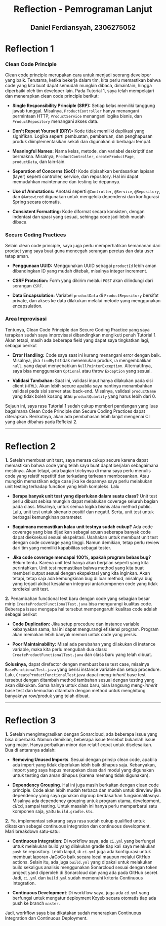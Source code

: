 <div align="center">

# **Reflection - Pemrograman Lanjut**  
## Daniel Ferdiansyah, 2306275052  

</div>


# Reflection 1

### Clean Code Principle

Clean code principle merupakan cara untuk menjadi seorang developer yang baik. Terutama, ketika bekerja dalam tim, kita perlu memastikan bahwa code yang kita buat dapat semudah mungkin dibaca, dimaintain, hingga diperbaiki oleh tim developer lain. Pada Tutorial 1, saya telah mempelajari dan menerapkan clean code principle berikut:

- **Single Responsibility Principle (SRP):**
Setiap kelas memiliki tanggung jawab tunggal. Misalnya, `ProductController` hanya menangani permintaan HTTP, `ProductService` menangani logika bisnis, dan `ProductRepository` menangani akses data.

- **Don't Repeat Yourself (DRY):**
Kode tidak memiliki duplikasi yang signifikan. Logika seperti pembuatan, pembaruan, dan penghapusan produk diimplementasikan sekali dan digunakan di berbagai tempat.

- **Meaningful Names:**
Nama kelas, metode, dan variabel deskriptif dan bermakna. Misalnya, `ProductController`, `createProductPage`, `productData`, dan lain-lain.

- **Separation of Concerns (SoC):**
Kode dipisahkan berdasarkan lapisan (layer) seperti controller, service, dan repository. Hal ini dapat memudahkan maintenance dan testing ke depannya.

- **Use of Annotations:**
Anotasi seperti `@Controller`, `@Service`, `@Repository`, dan `@Autowired` digunakan untuk mengelola dependensi dan konfigurasi Spring secara otomatis.

- **Consistent Formatting:**
Kode diformat secara konsisten, dengan indentasi dan spasi yang sesuai, sehingga code jadi lebih mudah dibaca.

### Secure Coding Practices

Selain clean code principle, saya juga perlu memperhatikan kemananan dari product yang saya buat guna mencegah serangan peretas dan data user tetap aman. 

- **Penggunaan UUID:** Menggunakan UUID sebagai `productId` lebih aman dibandingkan ID yang mudah ditebak, misalnya integer increment.

- **CSRF Protection:** Form yang dikirim melalui `POST` akan dilindungi dari serangan `CSRF`.

- **Data Encapsulation:** Variabel `productData` di `ProductRepository` bersifat private, dan akses ke data dilakukan melalui metode yang menggunakan encapsulation.


### Area Improvisasi

Tentunya, Clean Code Principle dan Secure Coding Practice yang saya terapkan sudah saya improvisasi dibandingkan mengikuti penuh Tutorial 1. Akan tetapi, masih ada beberapa field yang dapat saya tingkatkan lagi, sebagai berikut

- **Error Handling:** Code saya saat ini kurang menangani error dengan baik. Misalnya, jika `findById` tidak menemukan produk, ia mengembalikan `null`, yang dapat menyebabkan `NullPointerException`. Alternatifnya, saya bisa menggunakan `Optional` atau throw `Exception` yang sesuai.

- **Validasi Tambahan:** Saat ini, validasi input hanya dilakukan pada sisi client (`HTML`). Akan lebih secure apabila saya nantinya menambahkan validasi pada sisi server atau back-end. Misalnya, validasi `productName` yang tidak boleh kosong atau `productQuantity` yang harus lebih dari 0.

Sejauh ini, saya rasa Tutorial 1 sudah cukup memberi pandangan yang luas bagaimana Clean Code Principle dan Secure Coding Practices dapat diterapkan. Berikutnya, akan ada pembahasan lebih lanjut mengenai CI yang akan dibahas pada Refleksi 2.

 ---

 # Reflection 2


 **1.** Setelah membuat unit test, saya merasa cukup secure karena dapat memastikan bahwa code yang telah saya buat dapat berjalan sebagaimana mestinya. Akan tetapi, ada bagian trickynya di mana saya perlu menulis code yang relatif repetitif dan terkadang terkesan membosankan. Atau mungkin memastikan edge case jika ke depannya saya perlu melakukan unit testing terhadap function yang lebih kompleks. Lalu
 
- **Berapa banyak unit test yang diperlukan dalam suatu class?** Unit test perlu dibuat sebisa mungkin dapat melakukan coverage seluruh bagian pada class. Misalnya, untuk semua logika bisnis atau method public. Lalu, unit test untuk skenario positif dan negatif. Serta, unit test untuk berbagai kemungkinan parameter.
 
- **Bagaimana memastikan kalau unit testnya sudah cukup?** Ada code coverage yang bisa dijadikan sebagai acuan seberapa banyak code dapat dieksekusi sesuai ekspektasi. Usahakan untuk membuat unit test dengan code coverage yang tinggi. Namun demikian, tetap perlu review dari tim yang memiliki kapabilitas sebagai tester.

- **Jika code coverage mencapai 100%, apakah program bebas bug?** Belum tentu. Karena unit test hanya akan berjalan seperti yang kita perintahkan. Unit test memastikan bahwa method yang kita buat memberi output sesuai dengan ekspektasi yang kita inginkan. Akan tetapi, tetap saja ada kemungkinan bug di luar method, misalnya bug yang terjadi akibat kesalahan integrasi antarkomponen code yang tidak terdteksi unit test.

**2.** Penambahan functional test baru dengan code yang sebagian besar mirip `CreateProductFunctionalTest.java` bisa mengurangi kualitas code. Beberapa issue mengapa hal tersebut mempengaruhi kualitas code adalah sebagai berikut

- **Code Duplication:** Jika setup procedure dan instance variable kebanyakan sama, hal ini dapat mengurangi efisiensi program. Program akan memakan lebih banyak memori untuk code yang persis.
  
- **Poor Maintainability:** Misal ada perubahan yang dilakukan di instance variable, maka kita perlu mengubah dua class: `CreateProductFunctionalTest.java` dan class baru yang telah dibuat.

**Solusinya,** dapat direfactor dengan membuat base test case, misalnya `BaseFunctionalTest.java` yang berisi instance variable dan setup procedure. Lalu, `CreateProductFunctionalTest`.java dapat meng-*inherit* base test tersebut dengan ditambah method tambahan sesuai dengan testing yang akan dilakukan. Sama halnya untuk class baru, bisa langsung meng-*inherit* base test dan kemudian ditambah dengan method untuk menghitung banyaknya row/produk yang telah dibuat.

---

# Reflection 3

**1.** Setelah mengintegrasikan dengan Sonarcloud, ada beberapa issue yang bisa diperbaiki. Namun demikian, beberapa issue tersebut bukanlah issue yang major. Hanya perbaikan minor dan relatif cepat untuk diselesaikan. Dua di antaranya adalah:

- **Removing Unused Imports**. Sesuai dengan prinsip clean code, apabila ada import yang tidak diperlukan lebih baik dihapus saja. Kebanyakan, import yang saya hapus merupakan class dari modul yang digunakan untuk testing dan aman dihapus (karena memang tidak digunakan).
  
- **Dependency Grouping**. Hal ini juga masih berkaitan dengan clean code principle. Code akan lebih mudah terbaca dan mudah untuk direview jika dependency yang saya gunakan digroup berdasarkan fungsionalitasnya. Misalnya ada dependency grouping untuk program utama, development, ci/cd, sampai testing. Untuk masalah ini hanya perlu memperbarui satu komponen saja, yaitu `build.gradle.kts`.

**2.** Ya, implementasi sekarang saya rasa sudah cukup qualified untuk dikatakan sebagai continuous integration dan continuous development. Mari breakdown satu-satu:

- **Continuous Integration**: Di workflow saya, ada `ci.yml` yang berfungsi untuk melakukan build yang dilakukan gradle tiap kali saya melakukan `push` ke repository. Lebih lanjut, di `ci.yml` juga ada konfigurasi untuk membuat laporan JaCoCo baik secara local maupun melalui GitHub actions. Selain itu, ada juga `build.yml` yang dipakai untuk melakukan build sekaligus analisis menggunakan Sonarcloud sesuai dengan token project yand diperoleh di Sonarcloud dan yang ada pada GitHub secret. Jadi, `ci.yml` dan `build.yml` sudah memenuhi kriteria Continuous Integration.

- **Continuous Development**: Di workflow saya, juga ada `cd.yml` yang berfungsi untuk mengatur deployment Koyeb secara otomatis tiap ada push ke branch `master`.

Jadi, workflow saya bisa dikatakan sudah menerapkan Continuous Integration dan Continuous Deployment.
